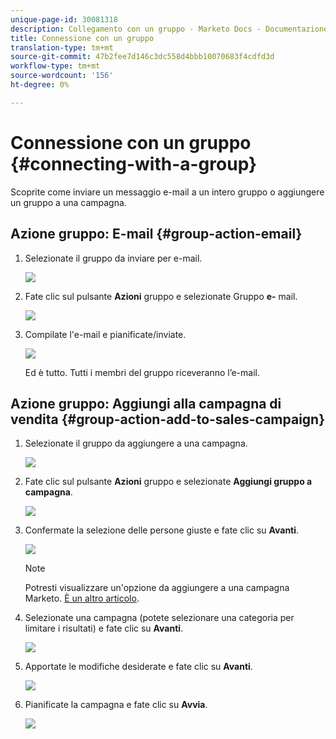 ```yaml
---
unique-page-id: 30081318
description: Collegamento con un gruppo - Marketo Docs - Documentazione prodotto
title: Connessione con un gruppo
translation-type: tm+mt
source-git-commit: 47b2fee7d146c3dc558d4bbb10070683f4cdfd3d
workflow-type: tm+mt
source-wordcount: '156'
ht-degree: 0%

---
```



# Connessione con un gruppo {#connecting-with-a-group}

Scoprite come inviare un messaggio e-mail a un intero gruppo o aggiungere un gruppo a una campagna.

## Azione gruppo: E-mail {#group-action-email}

1. Selezionate il gruppo da inviare per e-mail.

   ![](assets/one-6.png)

1. Fate clic sul pulsante **Azioni** gruppo e selezionate Gruppo **e-** mail.

   ![](assets/two-5.png)

1. Compilate l&#39;e-mail e pianificate/inviate.

   ![](assets/three-4.png)

   Ed è tutto. Tutti i membri del gruppo riceveranno l’e-mail.

## Azione gruppo: Aggiungi alla campagna di vendita {#group-action-add-to-sales-campaign}

1. Selezionate il gruppo da aggiungere a una campagna.

   ![](assets/one-6.png)

1. Fate clic sul pulsante **Azioni** gruppo e selezionate **Aggiungi gruppo a campagna**.

   ![](assets/four-4.png)

1. Confermate la selezione delle persone giuste e fate clic su **Avanti**.

   ![](assets/six-1.png)

   >[!NOTE]
   >
   >Potresti visualizzare un&#39;opzione da aggiungere a una campagna Marketo. [È un altro articolo](http://docs.marketo.com/x/CwDh).

1. Selezionate una campagna (potete selezionare una categoria per limitare i risultati) e fate clic su **Avanti**.

   ![](assets/seven-1.png)

1. Apportate le modifiche desiderate e fate clic su **Avanti**.

   ![](assets/eight-1.png)

1. Pianificate la campagna e fate clic su **Avvia**.

   ![](assets/nine-1.png)

